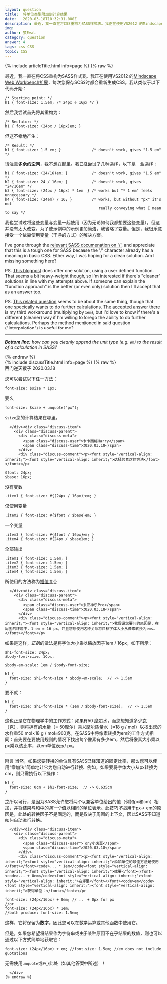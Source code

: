 ```yaml
---
layout: question
title:  将单位类型附加到计算结果
date:   2020-03-18T10:32:31.000Z
description: 最近，我一直在将CSS重构为SASS样式表。我正在使用VS2012 的Mindscape Web Workbench扩展，每次您保存SCSS时都会重新生成...
img: 
author: 猿EvaL
category: question
answer: 4
tags: css CSS
topic: CSS
---
```

<div class="article-root">
  <div class="article">
    {% include articleTitle.html info=page %}
    {% raw %}
    <div class="article-content"><p><font style="vertical-align: inherit;"><font style="vertical-align: inherit;">最近，我一直在将CSS重构为SASS样式表。</font><font style="vertical-align: inherit;">我正在使用</font><font style="vertical-align: inherit;">VS2012 </font><font style="vertical-align: inherit;">的</font></font><a href="http://visualstudiogallery.msdn.microsoft.com/2b96d16a-c986-4501-8f97-8008f9db141a" rel="noreferrer"><font style="vertical-align: inherit;"><font style="vertical-align: inherit;">Mindscape Web Workbench扩展</font></font></a><font style="vertical-align: inherit;"><font style="vertical-align: inherit;">，每次您保存SCSS时都会重新生成CSS。</font><font style="vertical-align: inherit;">我从类似于以下代码开始：</font></font></p>



<pre><code>/* Starting point: */<font></font>
h1 { font-size: 1.5em; /* 24px ÷ 16px */ }<font></font>
</code></pre>

<p><font style="vertical-align: inherit;"><font style="vertical-align: inherit;">然后我尝试首先将其重构为：</font></font></p>

<pre><code>/* Recfator: */<font></font>
h1 { font-size: (24px / 16px)em; }<font></font>
</code></pre>

<p><font style="vertical-align: inherit;"><font style="vertical-align: inherit;">但这不幸地产生：</font></font></p>

<pre><code>/* Result: */<font></font>
h1 { font-size: 1.5 em; }              /* doesn't work, gives "1.5 em" */<font></font>
</code></pre>

<p><font style="vertical-align: inherit;"><font style="vertical-align: inherit;">请注意</font></font><strong><font style="vertical-align: inherit;"><font style="vertical-align: inherit;">多余的空间</font></font></strong><font style="vertical-align: inherit;"><font style="vertical-align: inherit;">，我不想在那里。</font><font style="vertical-align: inherit;">我已经尝试了几种选择，以下是一些选择：</font></font></p>

<pre><code>h1 { font-size: (24/16)em; }           /* doesn't work, gives "1.5 em" */<font></font>
h2 { font-size: 24 / 16em; }           /* doesn't work, gives "24/16em" */<font></font>
h3 { font-size: (24px / 16px) * 1em; } /* works but "* 1 em" feels unnecessary */<font></font>
h4 { font-size: (24em) / 16; }         /* works, but without "px" it's not <font></font>
                                          really conveying what I mean to say */<font></font>
</code></pre>

<p><font style="vertical-align: inherit;"><font style="vertical-align: inherit;">我也尝试过将这些变量与变量一起使用（因为无论如何我都想要这些变量），但这并没有太大改变。</font><font style="vertical-align: inherit;">为了使示例中的示例更加简洁，我省略了变量。</font><font style="vertical-align: inherit;">但是，我很乐意接受一个依靠使用变量（干净的方式）的解决方案。</font></font></p>

<p>I've gone through the <a href="http://sass-lang.com/docs/yardoc/file.SASS_REFERENCE.html#division-and-slash" rel="noreferrer">relevant SASS documenation on '/'</a>, and appreciate that this is a tough one for SASS because the '/' character already has a meaning in basic CSS. Either way, I was hoping for a clean solution. Am I missing something here?</p>

<p>PS. <a href="http://erskinelabs.com/calculating-ems-scss/" rel="noreferrer">This blogpost</a> does offer one solution, using a user defined function. That seems a bit heavy-weight though, so I'm interested if there's "cleaner" solutions in line with my attempts above. If someone can explain the "function approach" is the better (or even only) solution then I'll accept that as an answer too.</p>

<p>PS. <a href="https://stackoverflow.com/q/15513395/419956">This related question</a> seems to be about the same thing, though that one specically wants to do further calculations. <a href="https://stackoverflow.com/a/15514279/419956">The accepted answer there</a> is my third workaround (multiplying by <code>1em</code>), but I'd love to know if there's a different (cleaner) way if I'm willing to forego the ability to do further calculations. Perhaps the method mentioned in said question ("interpolation") is useful for me?</p>

<hr>

<p><strong><em>Bottom line:</em></strong><em> how can you cleanly append the unit type (e.g. <code>em</code>) to the result of a calculation in SASS?</em></p></div>
    {% endraw %}
  </div>

  <div class="discuss-wrapper">
    {% include discussTitle.html info=page %}
    {% raw %}
    <div class="discuss-item">
        <div class="discuss-parent">
          <div class="discuss-meta">
            <span class="discuss-user">西门逆天猴子</span>
            <span class="discuss-time">2020.03.18</span>
          </div>
          <div class="discuss-comment"><p><font style="vertical-align: inherit;"><font style="vertical-align: inherit;">您可以尝试以下任一方法：</font></font></p>

<pre><code>font-size: $size * 1px;
</code></pre>

<p><font style="vertical-align: inherit;"><font style="vertical-align: inherit;">要么</font></font></p>

<pre><code>font-size: $size + unquote("px");
</code></pre>

<p><font style="vertical-align: inherit;"></font><code>$size</code><font style="vertical-align: inherit;"><font style="vertical-align: inherit;">您的计算结果</font><font style="vertical-align: inherit;">在哪里</font><font style="vertical-align: inherit;">。</font></font></p></div>
        </div>
        
      </div><div class="discuss-item">
        <div class="discuss-parent">
          <div class="discuss-meta">
            <span class="discuss-user">卡卡西梅Harry</span>
            <span class="discuss-time">2020.03.18</span>
          </div>
          <div class="discuss-comment"><p><font style="vertical-align: inherit;"><font style="vertical-align: inherit;">选择您喜欢的方法</font></font></p>



<pre class="lang-css prettyprint-override"><code>$font: 24px;<font></font>
$base: 16px;<font></font>
</code></pre>

<p><font style="vertical-align: inherit;"><font style="vertical-align: inherit;">没有变数</font></font></p>

<pre class="lang-css prettyprint-override"><code>.item1 { font-size: #{(24px / 16px)}em; }
</code></pre>

<p><font style="vertical-align: inherit;"><font style="vertical-align: inherit;">仅使用变量</font></font></p>

<pre class="lang-css prettyprint-override"><code>.item2 { font-size: #{$font / $base}em; }
</code></pre>

<p><font style="vertical-align: inherit;"><font style="vertical-align: inherit;">一个变量</font></font></p>

<pre class="lang-css prettyprint-override"><code>.item3 { font-size: #{$font / 16px}em; }<font></font>
.item4 { font-size: #{24px / $base}em; }<font></font>
</code></pre>

<p><font style="vertical-align: inherit;"><font style="vertical-align: inherit;">全部输出</font></font></p>

<pre class="lang-css prettyprint-override"><code>.item1 { font-size: 1.5em; }<font></font>
.item2 { font-size: 1.5em; }<font></font>
.item3 { font-size: 1.5em; }<font></font>
.item4 { font-size: 1.5em; }<font></font>
</code></pre>

<p><font style="vertical-align: inherit;"><font style="vertical-align: inherit;">所使用的方法称为</font></font><a href="http://sass-lang.com/docs/yardoc/file.SASS_REFERENCE.html#interpolation_" rel="noreferrer"><font style="vertical-align: inherit;"><font style="vertical-align: inherit;">插值＃{}</font></font></a></p></div>
        </div>
        
      </div><div class="discuss-item">
        <div class="discuss-parent">
          <div class="discuss-meta">
            <span class="discuss-user">米亚神乐Pro</span>
            <span class="discuss-time">2020.03.18</span>
          </div>
          <div class="discuss-comment"><p><font style="vertical-align: inherit;"><font style="vertical-align: inherit;">我假设您要问的原因是，在周围的环境中，1 em = 16 px，并且您想使用这种关系将目标字体大小从像素转换为ems。</font></font></p>

<p><font style="vertical-align: inherit;"><font style="vertical-align: inherit;">如果是这样，</font></font><em><font style="vertical-align: inherit;"><font style="vertical-align: inherit;">正确</font></font></em><font style="vertical-align: inherit;"><font style="vertical-align: inherit;">的做法是将字体大小乘以缩放因子1em / 16px，如下所示：</font></font></p>

<pre><code>$h1-font-size: 24px;<font></font>
$body-font-size: 16px;<font></font>
<font></font>
$body-em-scale: 1em / $body-font-size;<font></font>
<font></font>
h1 {<font></font>
  font-size: $h1-font-size * $body-em-scale;  // -&gt; 1.5em<font></font>
}<font></font>
</code></pre>

<p><font style="vertical-align: inherit;"><font style="vertical-align: inherit;">要不就：</font></font></p>

<pre><code>h1 {<font></font>
  font-size: $h1-font-size * (1em / $body-font-size);  // -&gt; 1.5em<font></font>
}<font></font>
</code></pre>

<p><font style="vertical-align: inherit;"><font style="vertical-align: inherit;">这也正是它在物理学中的工作方式：如果有50 </font></font><a href="https://en.wikipedia.org/wiki/Mole_(unit)" rel="noreferrer"><font style="vertical-align: inherit;"><font style="vertical-align: inherit;">摩尔</font></font></a><font style="vertical-align: inherit;"><font style="vertical-align: inherit;">水，而您想知道多少</font></font><a href="https://en.wikipedia.org/wiki/Gram_(unit)" rel="noreferrer"><font style="vertical-align: inherit;"><font style="vertical-align: inherit;">克（克）</font></font></a><font style="vertical-align: inherit;"><font style="vertical-align: inherit;">，则将拥有的水量（= 50摩尔）乘以</font></font><a href="https://en.wikipedia.org/wiki/Molar_mass" rel="noreferrer"><font style="vertical-align: inherit;"><font style="vertical-align: inherit;">摩尔质量</font></font></a><font style="vertical-align: inherit;"><font style="vertical-align: inherit;">水（≈18 g / mol）以找出您的水样重50 mol×18 g / mol≈900克。</font><font style="vertical-align: inherit;">在SASS中将像素转换为em的工作方式相同：首先要在要使用规则的情况下找出每个像素有多少em，然后将像素大小乘以px乘以该比率，以em单位表示/ px。</font></font></p>

<hr>

<p><font style="vertical-align: inherit;"><font style="vertical-align: inherit;">附言 </font><font style="vertical-align: inherit;">当然，如果您要转换的单位具有SASS已经知道的固定比率，那么您可以使用“零加法”简单地让它为您自动进行转换。</font><font style="vertical-align: inherit;">例如，如果要将字体大小从px转换为cm，则只需执行以下操作：</font></font></p>

<pre><code>h1 {<font></font>
  font-size: 0cm + $h1-font-size;  // -&gt; 0.635cm<font></font>
}<font></font>
</code></pre>

<p><font style="vertical-align: inherit;"><font style="vertical-align: inherit;">之所以可行，是因为SASS允许您将两个以兼容单位给出的值（例如px和cm）</font><font style="vertical-align: inherit;">相加</font><font style="vertical-align: inherit;">，并将结果与​​和中的</font></font><em><font style="vertical-align: inherit;"><font style="vertical-align: inherit;">第一个</font></font></em><font style="vertical-align: inherit;"><font style="vertical-align: inherit;">值以</font><font style="vertical-align: inherit;">相同的单位</font><font style="vertical-align: inherit;">表示。</font><font style="vertical-align: inherit;">此技巧</font></font><em><font style="vertical-align: inherit;"><font style="vertical-align: inherit;">不适</font></font></em><font style="vertical-align: inherit;"><font style="vertical-align: inherit;">用于px-&gt; em的原因是，此处的转换因子不是固定的，而是取决于周围的上下文，因此SASS不知道如何自动进行转换。</font></font></p></div>
        </div>
        
      </div><div class="discuss-item">
        <div class="discuss-parent">
          <div class="discuss-meta">
            <span class="discuss-user">Tony小卤蛋</span>
            <span class="discuss-time">2020.03.18</span>
          </div>
          <div class="discuss-comment"><p><font style="vertical-align: inherit;"><font style="vertical-align: inherit;">添加单位的最佳方法是使用</font></font><code>... * 1em</code><font style="vertical-align: inherit;"><font style="vertical-align: inherit;">或要</font></font><code>... + 0em</code><font style="vertical-align: inherit;"><font style="vertical-align: inherit;">在哪里</font></font><code>em</code><font style="vertical-align: inherit;"><font style="vertical-align: inherit;">获得单位：</font></font></p>

<pre><code>font-size: (24px/16px) + 0em; // ... + 0px for px<font></font>
//or<font></font>
font-size: (24px/16px) * 1em; <font></font>
//both produce: font-size: 1.5em;<font></font>
</code></pre>

<p><font style="vertical-align: inherit;"><font style="vertical-align: inherit;">这样，它将保留为</font></font><strong><font style="vertical-align: inherit;"><font style="vertical-align: inherit;">数字，</font></font></strong><font style="vertical-align: inherit;"><font style="vertical-align: inherit;">因此您可以在数学运算或其他函数中使用它。</font></font></p>

<p><font style="vertical-align: inherit;"><font style="vertical-align: inherit;">但是，如果您希望将结果作为字符串或由于某种原因不在乎结果的数值，则也可以通过以下方式简单地获取它：</font></font></p>

<pre><code>font-size: (24px/16px) + em; //font-size: 1.5em; //em does not include quotations
</code></pre>

<p><font style="vertical-align: inherit;"><font style="vertical-align: inherit;">无需使用</font></font><code>unquote</code><font style="vertical-align: inherit;"><font style="vertical-align: inherit;">或</font></font><code>#{}</code><font style="vertical-align: inherit;"><font style="vertical-align: inherit;">此处（如其他答案中所述）！</font></font></p></div>
        </div>
        
      </div>
    {% endraw %}
  </div>
<div>
